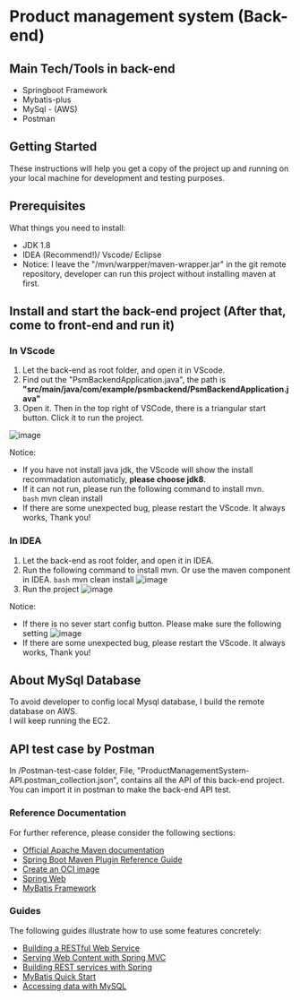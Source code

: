# Product management system (Back-end)

## Main Tech/Tools in back-end
* Springboot Framework
* Mybatis-plus
* MySql - (AWS)
* Postman

## Getting Started
These instructions will help you get a copy of the project up and running on your local machine for development and testing purposes.

## Prerequisites
What things you need to install:

* JDK 1.8
* IDEA (Recommend!)/ Vscode/ Eclipse
* Notice: 
I leave the "/mvn/warpper/maven-wrapper.jar" in the git remote repository, developer can run this project without installing maven at first. 

## Install and start the back-end project (After that, come to front-end and run it)


### In VScode
1. Let the back-end as root folder, and open it in VScode. 
2. Find out the "PsmBackendApplication.java", the path is **"src/main/java/com/example/psmbackend/PsmBackendApplication.java"**
3. Open it. Then in the top right of VSCode, there is a triangular start button. Click it to run the project. 

![image](https://user-images.githubusercontent.com/87680634/230805273-8bfd2393-d442-4563-8c00-c39c78e50911.png)

Notice: 
* If you have not install java jdk, the VScode will show the install recommadation automaticly, **please choose jdk8**.
* If it can not run, please run the following command to install mvn.  
```bash``` mvn clean install
* If there are some unexpected bug, please restart the VScode. It always works, Thank you!

### In IDEA
1. Let the back-end as root folder, and open it in IDEA. 
2. Run the following command to install mvn. Or use the maven component in IDEA.
```bash``` mvn clean install
![image](https://user-images.githubusercontent.com/87680634/230805801-78b05955-e05b-467c-9c6a-e86614ea8769.png)
3. Run the project
![image](https://user-images.githubusercontent.com/87680634/230805868-780689fc-2539-451a-8040-0240e214d6d4.png)

Notice:
* If there is no sever start config button. Please make sure the following setting
![image](https://user-images.githubusercontent.com/87680634/230805997-2dac6c5d-ea49-431c-9cc2-19d7e3bbbd4d.png)
* If there are some unexpected bug, please restart the VScode. It always works, Thank you!



## About MySql Database 

To avoid developer to config local Mysql database, I build the remote database on AWS.  
I will keep running the EC2. 


## API test case by Postman
In /Postman-test-case folder, File, "ProductManagementSystem-API.postman_collection.json", contains all the API of this back-end project.
You can import it in postman to make the back-end API test. 


### Reference Documentation

For further reference, please consider the following sections:

* [Official Apache Maven documentation](https://maven.apache.org/guides/index.html)
* [Spring Boot Maven Plugin Reference Guide](https://docs.spring.io/spring-boot/docs/2.7.11-SNAPSHOT/maven-plugin/reference/html/)
* [Create an OCI image](https://docs.spring.io/spring-boot/docs/2.7.11-SNAPSHOT/maven-plugin/reference/html/#build-image)
* [Spring Web](https://docs.spring.io/spring-boot/docs/2.7.11-SNAPSHOT/reference/htmlsingle/#web)
* [MyBatis Framework](https://mybatis.org/spring-boot-starter/mybatis-spring-boot-autoconfigure/)

### Guides

The following guides illustrate how to use some features concretely:

* [Building a RESTful Web Service](https://spring.io/guides/gs/rest-service/)
* [Serving Web Content with Spring MVC](https://spring.io/guides/gs/serving-web-content/)
* [Building REST services with Spring](https://spring.io/guides/tutorials/rest/)
* [MyBatis Quick Start](https://github.com/mybatis/spring-boot-starter/wiki/Quick-Start)
* [Accessing data with MySQL](https://spring.io/guides/gs/accessing-data-mysql/)
